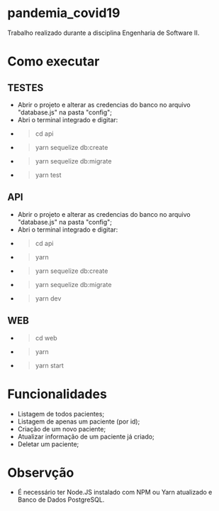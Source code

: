 # pandemia_covid19
Trabalho realizado durante a disciplina Engenharia de Software II. 

# Como executar

## TESTES
 - Abrir o projeto e alterar as credencias do banco no  arquivo "database.js" na pasta "config";
 - Abri o terminal integrado e digitar:
 - >cd api 
 - >yarn sequelize db:create
 - >yarn sequelize db:migrate
 - >yarn test

## API
 - Abrir o projeto e alterar as credencias do banco no  arquivo "database.js" na pasta "config";
 - Abri o terminal integrado e digitar: 
 - >cd api
 - >yarn
 - >yarn sequelize db:create
 - >yarn sequelize db:migrate
 - >yarn dev

## WEB
 - >cd web
 - >yarn
 - >yarn start

# Funcionalidades
 - Listagem de todos pacientes;
 - Listagem de apenas um paciente (por id);
 - Criação de um novo paciente;
 - Atualizar informação de um paciente já criado;
 - Deletar um paciente;

 # Observção
 - É necessário ter Node.JS instalado com NPM ou Yarn atualizado e Banco de Dados PostgreSQL.
